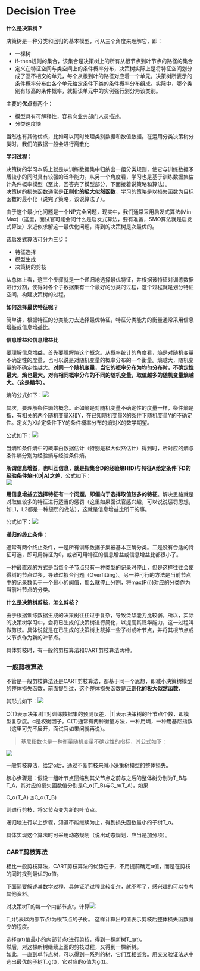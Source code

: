 # Decision Tree

**什么是决策树？**

决策树是一种分类和回归的基本模型，可从三个角度来理解它，即：

* 一棵树
* if-then规则的集合，该集合是决策树上的所有从根节点到叶节点的路径的集合
* 定义在特征空间与类空间上的条件概率分布，决策树实际上是将特征空间划分成了互不相交的单元，每个从根到叶的路径对应着一个单元。决策树所表示的条件概率分布由各个单元给定条件下类的条件概率分布组成。实际中，哪个类别有较高的条件概率，就把该单元中的实例强行划分为该类别。

主要的**优点**有两个：

* 模型具有可解释性，容易向业务部门人员描述。
* 分类速度快

当然也有其他优点，比如可以同时处理类别数据和数值数据。在运用分类决策树分类时，我们的数据一般会进行离散化

**学习过程：**

决策树的学习本质上就是从训练数据集中归纳出一组分类规则，使它与训练数据矛盾较小的同时具有较强的泛华能力。从另一个角度看，学习也是基于训练数据集估计条件概率模型（至此，回答完了模型部分，下面接着说策略和算法）。  
 决策树的损失函数通常是**正则化的极大似然函数**，学习的策略是以损失函数为目标函数的最小化（说完了策略，该说算法了）。

由于这个最小化问题是一个NP完全问题，现实中，我们通常采用启发式算法\(Min-Max\)（这里，面试官可能会问什么是启发式算法，要有准备，SMO算法就是启发式算法）来近似求解这一最优化问题，得到的决策树是次最优的。

该启发式算法可分为三步：

* 特征选择
* 模型生成
* 决策树的剪枝

从总体上看，这三个步骤就是一个递归地选择最优特征，并根据该特征对训练数据进行分割，使得对各个子数据集有一个最好的分类的过程，这个过程就是划分特征空间，构建决策树的过程。

**如何选择最优特征呢？**

简单讲，根据特征的分类能力去选择最优特征，特征分类能力的衡量通常采用信息增益或信息增益比。

**信息增益和信息增益比**

要理解信息增益，首先要理解熵这个概念。从概率统计的角度看，熵是对随机变量不确定性的度量，也可以说是对随机变量的概率分布的一个衡量。熵越大，随机变量的不确定性越大。**对同一个随机变量，当它的概率分布为均匀分布时，不确定性最大，熵也最大。对有相同概率分布的不同的随机变量，取值越多的随机变量熵越大。（这是精华）。**

熵的公式如下：![](//upload-images.jianshu.io/upload_images/1371984-df62653d0d3569e6.PNG?imageMogr2/auto-orient/strip%7CimageView2/2/w/428/format/webp)

其次，要理解条件熵的概念。正如熵是对随机变量不确定性的度量一样，条件熵是指，有相关的两个随机变量X和Y，在已知随机变量X的条件下随机变量Y的不确定性。定义为X给定条件下Y的条件概率分布的熵对X的数学期望。

公式如下：![](//upload-images.jianshu.io/upload_images/1371984-9b73cc35da45e73f.PNG?imageMogr2/auto-orient/strip%7CimageView2/2/w/405/format/webp)

当熵和条件熵中的概率由数据估计（特别是极大似然估计）得到时，所对应的熵与条件熵分别为经验熵与经验条件熵。

**所谓信息增益，也叫互信息，就是指集合D的经验熵H\(D\)与特征A给定条件下D的经验条件熵H\(D\|A\)之差**，公式如下：  
![](//upload-images.jianshu.io/upload_images/1371984-b38bda0f82a0c6a1.PNG?imageMogr2/auto-orient/strip%7CimageView2/2/w/336/format/webp)

**用信息增益去选择特征有一个问题，即偏向于选择取值较多的特征**。解决思路就是对取值较多的特征进行适当的惩罚（这里如果面试官感兴趣，可以说说惩罚思想，如L1，L2都是一种惩罚的做法），这就是信息增益比所干的事。

公式如下：![](//upload-images.jianshu.io/upload_images/1371984-9a372fc9cd2da689.PNG?imageMogr2/auto-orient/strip%7CimageView2/2/w/589/format/webp)  


**递归的终止条件：**

通常有两个终止条件，一是所有训练数据子集被基本正确分类。二是没有合适的特征可选，即可用特征为0，或者可用特征的信息增益或信息增益比都很小了。

一种最直观的方式是当每个子节点只有一种类型的记录时停止，但是这样往往会使得树的节点过多，导致过拟合问题（Overfitting）。另一种可行的方法是当前节点中的记录数低于一个最小的阀值，那么就停止分割，将max\(P\(i\)\)对应的分类作为当前叶节点的分类。

**什么是决策树剪枝，怎么剪枝？**

由于根据训练数据生成的决策树往往过于复杂，导致泛华能力比较弱，所以，实际的决策树学习中，会将已生成的决策树进行简化，以提高其泛华能力，这一过程叫做剪枝。具体说就是在已生成的决策树上裁掉一些子树或叶节点，并将其根节点或父节点作为新的叶节点。

具体剪枝时，有一般的剪枝算法和CART剪枝算法两种。

### 一般剪枝算法

不管是一般剪枝算法还是CART剪枝算法，都基于同一个思想，即减小决策树模型的整体损失函数，前面提到过，这个整体损失函数是**正则化的极大似然函数**，

其形式如下：![](//upload-images.jianshu.io/upload_images/1371984-b8487d9e9044b8a7.PNG?imageMogr2/auto-orient/strip%7CimageView2/2/w/190/format/webp)

C\(T\)表示决策树T对训练数据集的预测误差，\|T\|表示决策树的叶节点个数，即模型复杂度。α是权衡因子。C\(T\)通常有两种衡量方法，一种用熵，一种用基尼指数（这里可先不展开，面试官如果问就再说）。

> 基尼指数也是一种衡量随机变量不确定性的指标，其公式如下：

![](//upload-images.jianshu.io/upload_images/1371984-d57520caf8775ab7.PNG?imageMogr2/auto-orient/strip%7CimageView2/2/w/252/format/webp)

一般剪枝算法，给定α后，通过不断剪枝来减小决策树模型的整体损失。

核心步骤是：假设一组叶节点回缩到其父节点之前与之后的整体树分别为T\_B与T\_A，其对应的损失函数值分别是C\_α\(T\_B\)与C\_α\(T\_A\)，如果

C\_α\(T\_A\) ≦C\_α\(T\_B\)

则进行剪枝，将父节点变为新的叶节点。

递归地进行以上步骤，知道不能继续为止，得到损失函数最小的子树T\_α。

具体实现这个算法时可采用动态规划（说出动态规划，应当是加分项）。

### CART剪枝算法

相比一般剪枝算法，CART剪枝算法的优势在于，不用提前确定α值，而是在剪枝的同时找到最优的α值。

下面简要叙述其数学过程，具体证明过程比较复杂，就不写了，感兴趣的可以参考其他资料。

对决策树T的每一个内部节点t，计算![](//upload-images.jianshu.io/upload_images/1371984-e9dec95823964c62.PNG?imageMogr2/auto-orient/strip%7CimageView2/2/w/219/format/webp)

T\_t代表以内部节点t为根节点的子树。 这样计算出的值表示剪枝后整体损失函数减少的程度。

选择g\(t\)值最小的内部节点t进行剪枝，得到一棵新树T\_g\(t\)。  
 然后，对这棵新树继续上面的剪枝过程，又得到一棵新树。  
 如此，一直到单节点树，可以得到一系列的树，它们互相嵌套。用交叉验证法从中选出最优的子树T\_g\(t\)，它对应的α值为g\(t\)。  




